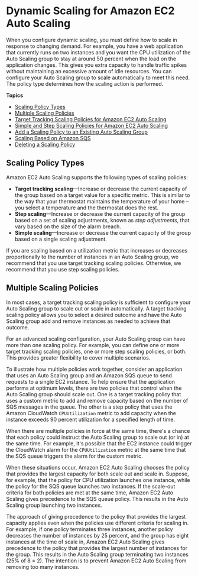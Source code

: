 # Dynamic Scaling for Amazon EC2 Auto Scaling<a name="as-scale-based-on-demand"></a>

When you configure dynamic scaling, you must define how to scale in response to changing demand\. For example, you have a web application that currently runs on two instances and you want the CPU utilization of the Auto Scaling group to stay at around 50 percent when the load on the application changes\. This gives you extra capacity to handle traffic spikes without maintaining an excessive amount of idle resources\. You can configure your Auto Scaling group to scale automatically to meet this need\. The policy type determines how the scaling action is performed\. 

**Topics**
+ [Scaling Policy Types](#as-scaling-types)
+ [Multiple Scaling Policies](#multiple-scaling-policy-resolution)
+ [Target Tracking Scaling Policies for Amazon EC2 Auto Scaling](as-scaling-target-tracking.md)
+ [Simple and Step Scaling Policies for Amazon EC2 Auto Scaling](as-scaling-simple-step.md)
+ [Add a Scaling Policy to an Existing Auto Scaling Group](policy-updating-console.md)
+ [Scaling Based on Amazon SQS](as-using-sqs-queue.md)
+ [Deleting a Scaling Policy](deleting-scaling-policy.md)

## Scaling Policy Types<a name="as-scaling-types"></a>

Amazon EC2 Auto Scaling supports the following types of scaling policies:
+ **Target tracking scaling**—Increase or decrease the current capacity of the group based on a target value for a specific metric\. This is similar to the way that your thermostat maintains the temperature of your home – you select a temperature and the thermostat does the rest\.
+ **Step scaling**—Increase or decrease the current capacity of the group based on a set of scaling adjustments, known as *step adjustments*, that vary based on the size of the alarm breach\.
+ **Simple scaling**—Increase or decrease the current capacity of the group based on a single scaling adjustment\.

If you are scaling based on a utilization metric that increases or decreases proportionally to the number of instances in an Auto Scaling group, we recommend that you use target tracking scaling policies\. Otherwise, we recommend that you use step scaling policies\. 

## Multiple Scaling Policies<a name="multiple-scaling-policy-resolution"></a>

In most cases, a target tracking scaling policy is sufficient to configure your Auto Scaling group to scale out or scale in automatically\. A target tracking scaling policy allows you to select a desired outcome and have the Auto Scaling group add and remove instances as needed to achieve that outcome\. 

For an advanced scaling configuration, your Auto Scaling group can have more than one scaling policy\. For example, you can define one or more target tracking scaling policies, one or more step scaling policies, or both\. This provides greater flexibility to cover multiple scenarios\. 

To illustrate how multiple policies work together, consider an application that uses an Auto Scaling group and an Amazon SQS queue to send requests to a single EC2 instance\. To help ensure that the application performs at optimum levels, there are two policies that control when the Auto Scaling group should scale out\. One is a target tracking policy that uses a custom metric to add and remove capacity based on the number of SQS messages in the queue\. The other is a step policy that uses the Amazon CloudWatch `CPUUtilization` metric to add capacity when the instance exceeds 90 percent utilization for a specified length of time\. 

When there are multiple policies in force at the same time, there's a chance that each policy could instruct the Auto Scaling group to scale out \(or in\) at the same time\. For example, it's possible that the EC2 instance could trigger the CloudWatch alarm for the `CPUUtilization` metric at the same time that the SQS queue triggers the alarm for the custom metric\. 

When these situations occur, Amazon EC2 Auto Scaling chooses the policy that provides the largest capacity for both scale out and scale in\. Suppose, for example, that the policy for CPU utilization launches one instance, while the policy for the SQS queue launches two instances\. If the scale\-out criteria for both policies are met at the same time, Amazon EC2 Auto Scaling gives precedence to the SQS queue policy\. This results in the Auto Scaling group launching two instances\. 

The approach of giving precedence to the policy that provides the largest capacity applies even when the policies use different criteria for scaling in\. For example, if one policy terminates three instances, another policy decreases the number of instances by 25 percent, and the group has eight instances at the time of scale in, Amazon EC2 Auto Scaling gives precedence to the policy that provides the largest number of instances for the group\. This results in the Auto Scaling group terminating two instances \(25% of 8 = 2\)\. The intention is to prevent Amazon EC2 Auto Scaling from removing too many instances\.